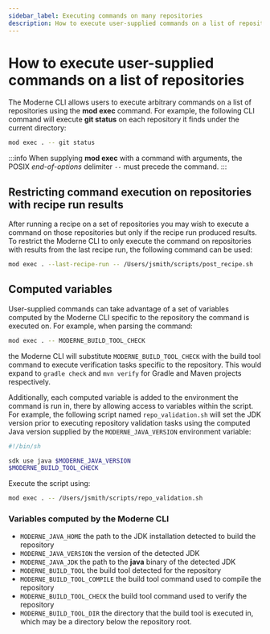```yaml
---
sidebar_label: Executing commands on many repositories
description: How to execute user-supplied commands on a list of repositories.
---
```


# How to execute user-supplied commands on a list of repositories

The Moderne CLI allows users to execute arbitrary commands on a list of repositories using the **mod exec** command. For example, the following CLI command will execute **git status** on each repository it finds under the current directory:

```bash
mod exec . -- git status
```

:::info
When supplying **mod exec** with a command with arguments, the POSIX _end-of-options_ delimiter `--` must precede the command.
:::

## Restricting command execution on repositories with recipe run results

After running a recipe on a set of repositories you may wish to execute a command on those repositories but only if the recipe run produced results. To restrict the Moderne CLI to only execute the command on repositories with results from the last recipe run, the following command can be used:

```bash
mod exec . --last-recipe-run -- /Users/jsmith/scripts/post_recipe.sh
```

## Computed variables

User-supplied commands can take advantage of a set of variables computed by the Moderne CLI specific to the repository the command is executed on. For example, when parsing the command:

```bash
mod exec . -- MODERNE_BUILD_TOOL_CHECK
```

the Moderne CLI will substitute `MODERNE_BUILD_TOOL_CHECK` with the build tool command to execute verification tasks specific to the repository. This would expand to `gradle check` and `mvn verify` for Gradle and Maven projects respectively.

Additionally, each computed variable is added to the environment the command is run in, there by allowing access to variables within the script. For example, the following script named `repo_validation.sh` will set the JDK version prior to executing repository validation tasks using the computed Java version supplied by the `MODERNE_JAVA_VERSION` environment variable:

```bash
#!/bin/sh

sdk use java $MODERNE_JAVA_VERSION
$MODERNE_BUILD_TOOL_CHECK
```

Execute the script using:

```bash
mod exec . -- /Users/jsmith/scripts/repo_validation.sh
```

### Variables computed by the Moderne CLI

* `MODERNE_JAVA_HOME` the path to the JDK installation detected to build the repository
* `MODERNE_JAVA_VERSION` the version of the detected JDK
* `MODERNE_JAVA_JDK` the path to the **java** binary of the detected JDK
* `MODERNE_BUILD_TOOL` the build tool detected for the repository
* `MODERNE_BUILD_TOOL_COMPILE` the build tool command used to compile the repository
* `MODERNE_BUILD_TOOL_CHECK` the build tool command used to verify the repository
* `MODERNE_BUILD_TOOL_DIR` the directory that the build tool is executed in, which may be a directory below the repository root.

